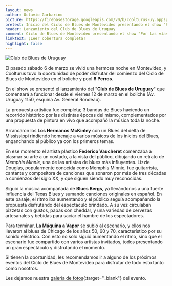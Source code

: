 ```yaml
---
layout: news
author: Octavio Garbarino
picture: https://firebasestorage.googleapis.com/v0/b/coolturus-uy.appspot.com/o/news%2Fclubdeblues.png?alt=media&token=2a0b375c-fe34-4e51-802f-bb1e8bf7ee41
pretext: Inicio del Ciclo de Blues de Montevideo presentando el show "Por las vías del Blues" donde estuvieron Los Hermanos McKinely, Blues Bergs, La Máquina a Vapor y Federico Vaucheret.
header: Lanzamiento del Club de Blues de Uruguay
comment: Ciclo de Blues de Montevideo presentando el show "Por las vías del Blues"
linktext: ¡Leer cobertura completa! 
highlight: false
---
```

<div class="image-box">
<img src="https://firebasestorage.googleapis.com/v0/b/coolturus-uy.appspot.com/o/news%2Fclubdeblues.png?alt=media&token=2a0b375c-fe34-4e51-802f-bb1e8bf7ee41" alt="Club de Blues de Uruguay"></div>

El pasado sábado 6 de marzo se vivió una hermosa noche en Montevideo, y Coolturus tuvo la oportunidad de poder disfrutar del comienzo del Ciclo de Blues de Montevideo en el boliche y pool **8 Perros**.

En el show se presentó el lanzamiento del "**Club de Blues de Uruguay**" que comenzará a funcionar desde el viernes 12 de marzo en el boliche (Av. Uruguay 1150, esquina Av. General Rondeau).

La propuesta artística fue completa; 3 bandas de Blues haciendo un recorrido histórico por las distintas épocas del mismo, complementados por una propuesta de pintura en vivo que acompañó la música toda la noche.

Arrancaron los **Los Hermanos McKinley** con un Blues del delta de Mississippi rindiendo homenaje a varios músicos de los inicios del Blues, enganchando al público ya con los primeros temas.

En ese momento el artista plástico **Federico Vaucheret** comenzaba a plasmar su arte a un costado, a la vista del público, dibujando un retrato de *Memphis Minnie*, una de las artistas de blues más influyentes. Lizzie Douglas, popularmente conocida como Memphis Minnie, fue guitarrista, cantante y compositora de canciones que sonaron por más de tres décadas a comienzos del siglo XX, y que siguen siendo muy reconocidas.

Siguió la música acompañada de **Blues Bergs**, ya llevándonos a una fuerte influencia del Texas Blues y sumando canciones originales en español. En este pasaje, el ritmo iba aumentando y el público seguía acompañando la propuesta disfrutando del espectáculo brindado. A su vez circulaban pizzetas con gustos, papas con cheddar, y una variedad de cervezas artesanales y bebidas para saciar el hambre de los espectadores.

Para terminar, **La Máquina a Vapor** se subió al escenario, y ellos nos llevaron al blues de Chicago de los años 50, 60 y 70, característico por su sonido eléctrico. Con esto no solo siguió aumentando el ritmo, sino que el escenario fue compartido con varios artistas invitados, todos presentando un gran espectáculo y disfrutando el momento.

Si tienen la oportunidad, les recomendamos ir a alguno de los próximos eventos del Ciclo de Blues de Montevideo para disfrutar de todo esto tanto como nosotros.

Les dejamos nuestra [galería de fotos](https://www.facebook.com/media/set/?vanity=coolturusuy&set=a.169397224995336){:target="_blank"} del evento.